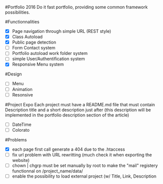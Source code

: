 #Portfolio 2016
Do it fast portfolio, providing some common framework possibilities.

#Functionnalities
- [x] Page navigation through simple URL (REST style)
- [x] Class Autoload
- [x] Public page detection
- [ ] Form Contact system
- [ ] Portfolio autoload work folder system
- [ ] simple User/Authentification system
- [x] Responsive Menu system

#Design 
- [ ] Menu
- [ ] Animation
- [ ] Resonsive

#Project Expo
Each project must have a README.md file that must contain Description title and a short description just after (this description will be implemented in the portfolio description section of the article) 

- [ ] DateTime
- [ ] Colorato

#Problems
- [x] each page first call generate a 404 due to the .htaccess
- [ ] fix url problem with URL rewritting (much check it when exporting the website)
- [ ] chown | chgrp must be set manually by root to make the "mail" registery functionnal on /project_name/data/
- [ ] enable the possibility to load external project (w/ Title, Link, Description
